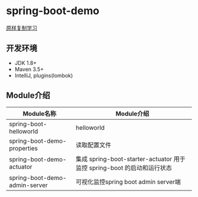 # spring-boot-demo

[原样复制学习](https://github.com/xkcoding/spring-boot-demo)

## 开发环境
- JDK 1.8+
- Maven 3.5+
- IntelliJ, plugins(lombok)

## Module介绍
| Module名称 | Module介绍 |
| --- | --- |
| spring-boot-helloworld | helloworld |
| spring-boot-demo-properties | 读取配置文件 |
| spring-boot-demo-actuator | 集成 spring-boot-starter-actuator 用于监控 spring-boot 的启动和运行状态 |
| spring-boot-demo-admin-server | 可视化监控spring boot admin server端 |
